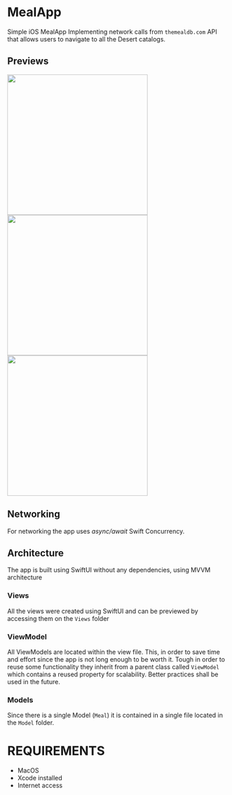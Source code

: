 # MealApp
Simple iOS MealApp Implementing network calls from `themealdb.com` API that allows users to navigate to all the Desert catalogs.

## Previews

<img width=320 src="https://github.com/DaNiELChIoRo/MealApp/assets/39627096/7bab7561-1f2c-46ea-85e8-ae1861f61e5c"/>

<img width=320 src="https://github.com/DaNiELChIoRo/MealApp/assets/39627096/21ba7305-7117-414d-adc1-0bcadbfa627e"/>

<img width=320 src="https://github.com/DaNiELChIoRo/MealApp/assets/39627096/2df428b6-af24-454a-87d4-4a6307a0ffcb"/>

## Networking

For networking the app uses *async/await* Swift Concurrency.

## Architecture

The app is built using SwiftUI without any dependencies, using MVVM architecture 

### Views

All the views were created using SwiftUI and can be previewed by accessing them on the `Views` folder

### ViewModel

All ViewModels are located within the view file. This, in order to save time and effort since the app is not long enough to be worth it.
Tough in order to reuse some functionality they inherit from a parent class called `ViewModel` which contains a reused property for scalability. 
Better practices shall be used in the future.

### Models

Since there is a single Model (`Meal`) it is contained in a single file located in the `Model` folder.

# REQUIREMENTS

- MacOS
- Xcode installed
- Internet access
